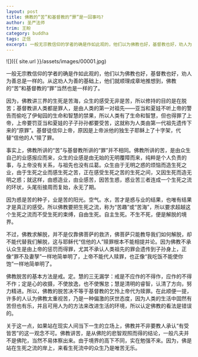 ```yaml
---
layout: post
title: 佛教的“苦”和基督教的“罪”是一回事吗?
author: 圣严法师
trim: 王盼
category: buddha
tags: 正信
excerpt: 一般无宗教信仰的学者的确是作如此观的，他们以为佛教也好，基督教也好，劝人为善总是一样的。从这劝人为善的基础上，他们就顺理成章地推想到，佛教的“苦”和基督教的“罪”当然也是一样的了。
---
```


![]({{ site.url }}/assets/images/00001.jpg)

一般无宗教信仰的学者的确是作如此观的，他们以为佛教也好，基督教也好，劝人为善总是一样的。从这劝人为善的基础上，他们就顺理成章地推想到，佛教的“苦”和基督教的“罪”当然也是一样的了。

因为，佛教讲三界的生死是苦海，众生的感受无非是苦，所以修持的目的是在脱苦；基督教讲人类都是罪人，是由人类的第一对祖先——亚当和夏娃不听上帝的警告而偷吃了伊甸园的生命和智慧的禁果，所以人类有了生命和智慧，但也得罪了上帝，上帝要罚亚当和夏娃的子子孙孙都要受苦，这就称为人类由第一代祖先遗传下来的“原罪”。基督徒信仰上帝，原因是上帝派他的独生子耶稣上了十字架，代替“信他的人”赎了罪。

事实上，佛教所讲的“苦”与基督教所讲的“罪”并不相同。佛教所讲的苦，是由众生自己的业感报应而来，众生的业感是由无始的无明覆障而来，纯粹是个人负责的事，与上帝没有关系，与祖先也没有瓜葛。众生由于无明之惑的烦恼而造生死之业，由于生死之业而感生死之苦，正在感受生死之苦的生死之间，又因生死而造无明之惑；就这样，由惑造业，由业感苦，因苦生惑，惑业苦三者连成一个生死之流的环状，头尾衔接周而复始，永无了期。

因为惑是苦的种子，业是苦的阳光。空气。水，苦才是惑与业的结果，也唯有结果才是真正的感受。所以佛教要把生死之流，称为“苦趣”或“苦海”，所以要求超越这个生死之流而不受生死的束缚，自由生死。自主生死。不生不死，便是解脱的境界。

不过，佛教求解脱，并不是仅靠佛菩萨的救济，佛菩萨只能教导我们如何解脱，却不能代替我们解脱，这与耶稣代“信他的人”赎罪根本不能相提并论。因为佛教不承认众生是由上帝的惩罚而得罪，尤其不承认人类祖先的罪会遗传到子孙身上，正像“罪不及妻孥”一样地简单明了，上帝不能代人赎罪，也正像“我吃饭不能使你饱”一样地简单明了。

佛教脱苦的基本方法是戒。定。慧的三无漏学：戒是不应作的不得作，应作的不得不作；定是心的收摄，不使放逸，也不使懈怠；慧是清明的睿智，认清了方向，努力精进。所以，佛教的脱苦决不等于基督教的乞怜上帝代为赎罪。在此顺便一提，许多的人认为佛教太重视苦，乃是一种偏激的厌世态度，因为人类的生活中固然有苦但也有乐，并且可用人为的方法来改进生活的环境，所以认定佛教的看法是错误的。

关于这一点，如果站在现实人间当下一生的立场上，佛教并不非要教人承认“有受皆苦”的这一观念不可。佛教讲苦，是从佛陀的悲智观照而得的结论，一般凡夫并不是佛陀，当然不易体察出来。由于境界的高下不同，实在勉强不来。因为，佛是站在生死之流的岸上，来看生死流中的众生乃是唯苦无乐。
